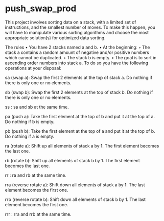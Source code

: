 # push_swap_prod

This project involves sorting data on a stack, with a limited set of instructions, and the smallest number of moves. To make this happen, you will have to manipulate various sorting algorithms and choose the most appropriate solution(s) for optimized data sorting.

The rules
• You have 2 stacks named a and b.
• At the beginning:
  ◦ The stack a contains a random amount of negative and/or positive numbers which cannot be duplicated.
  ◦ The stack b is empty.
• The goal is to sort in ascending order numbers into stack a. To do so you have the following operations at your disposal:

sa (swap a): Swap the first 2 elements at the top of stack a.
  Do nothing if there is only one or no elements.

sb (swap b): Swap the first 2 elements at the top of stack b.
  Do nothing if there is only one or no elements.

ss : sa and sb at the same time.

pa (push a): Take the first element at the top of b and put it at the top of a.
  Do nothing if b is empty.

pb (push b): Take the first element at the top of a and put it at the top of b.
  Do nothing if a is empty.

ra (rotate a): Shift up all elements of stack a by 1.
  The first element becomes the last one.

rb (rotate b): Shift up all elements of stack b by 1.
  The first element becomes the last one.

rr : ra and rb at the same time.

rra (reverse rotate a): Shift down all elements of stack a by 1.
  The last element becomes the first one.

rrb (reverse rotate b): Shift down all elements of stack b by 1.
  The last element becomes the first one.

rrr : rra and rrb at the same time.

